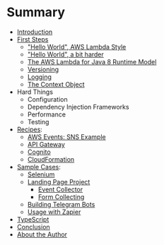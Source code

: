 # Summary

* [Introduction](intro/intro.md)
* [First Steps](firststeps/README.md)
  * ["Hello World", AWS Lambda Style](firststeps/hello.md)
  * ["Hello World", a bit harder](firststeps/hello-world-longer.md)
  * [The AWS Lambda for Java 8 Runtime Model](firststeps/runtime-model.md)
  * [Versioning](firststeps/versioning.md)
  * [Logging](firststeps/logging.md)
  * [The Context Object](firststeps/context.md)
* Hard Things
  * Configuration
  * Dependency Injection Frameworks
  * Performance
  * Testing
* [Recipes](recipes/README.md):
  * [AWS Events: SNS Example](recipes/events.md)
  * [API Gateway](recipes/api-gateway.md)
  * [Cognito](recipes/cognito.md)
  * [CloudFormation](recipes/cloudformation.md)
* [Sample Cases](samples/README.md):
  * [Selenium](samples/selenium.md)
  * [Landing Page Project](samples/landing-page.md)
    * [Event Collector](samples/landing-event.md)
    * [Form Collecting](samples/landing-form-collecting.md)
  * [Building Telegram Bots](samples/telegram.md)
  * [Usage with Zapier](samples/telegram.md)
* [TypeScript](typescript.md)
* [Conclusion](conclusion.md)
* [About the Author](about-author.md)